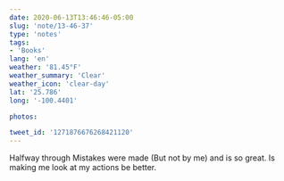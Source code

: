 ```yaml
---
date: 2020-06-13T13:46:46-05:00
slug: 'note/13-46-37'
type: 'notes'
tags:
- 'Books'
lang: 'en'
weather: '81.45°F'
weather_summary: 'Clear'
weather_icon: 'clear-day'
lat: '25.786'
long: '-100.4401'

photos:

tweet_id: '1271876676268421120'
---
```

Halfway through Mistakes were made (But not by me) and is so great. Is making me look at my actions be better. 